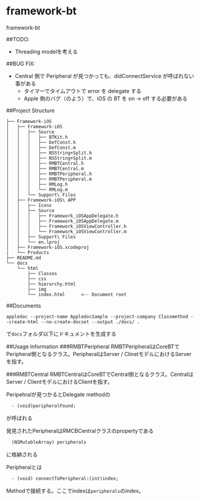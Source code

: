 framework-bt
============

framework-bt

##TODO:
* Threading modelを考える

##BUG FIX:
* Central 側で Peripheral が見つかっても、didConnectService が呼ばれない事がある
    * タイマーでタイムアウトで error を delegate する
    * Apple 側のバグ（のよう）で、iOS の BT を on -> off する必要がある

##Project Structure
```
├── Framework-iOS
│   ├── Framework-iOS
│   │   ├── Source
│   │   │   ├── BTKit.h
│   │   │   ├── DefConst.h
│   │   │   ├── DefConst.m
│   │   │   ├── NSString+Split.h
│   │   │   ├── NSString+Split.m
│   │   │   ├── RMBTCentral.h
│   │   │   ├── RMBTCentral.m
│   │   │   ├── RMBTPeripheral.h
│   │   │   ├── RMBTPeripheral.m
│   │   │   ├── RMLog.h
│   │   │   └── RMLog.m
│   │   └── Support\ Files
│   ├── Framework-iOS\ APP
│   │   ├── Icons
│   │   ├── Source
│   │   │   ├── Framework_iOSAppDelegate.h
│   │   │   ├── Framework_iOSAppDelegate.m
│   │   │   ├── Framework_iOSViewController.h
│   │   │   └── Framework_iOSViewController.m
│   │   ├── Support\ Files
│   │   └── en.lproj
│   ├── Framework-iOS.xcodeproj
|   └── Products
├── README.md
└── docs
    └── html
        ├── Classes
        ├── css
        ├── hierarchy.html
        ├── img
        └── index.html      <-- Document root
```

##Documents
```
appledoc --project-name AppledocSample --project-company Classmethod --create-html --no-create-docset --output ./docs/ .
```

で`docs`フォルダ以下にドキュメントを生成する

##Usage Information
###RMBTPeripheral
RMBTPeripheralはCoreBTでPeripheral側となるクラス。PeripheralはServer / ClinetモデルにおけるServerを指す。

###RMBTCentral
RMBTCentralはCoreBTでCentral側となるクラス。CentralはServer / ClientモデルにおけるClientを指す。

Peripehralが見つかるとDelegate methodの
```html
  - (void)peripheralFound;
```
が呼ばれる

発見されたPeripheralはRMCBCentralクラスのpropertyである
```html
  (NSMutableArray) peripherals
```
に格納される

Peripheralとは
```html
  - (void) connectToPeripheral:(int)index;
```
Methodで接続する。ここでindexは`peripherals`のindex。
